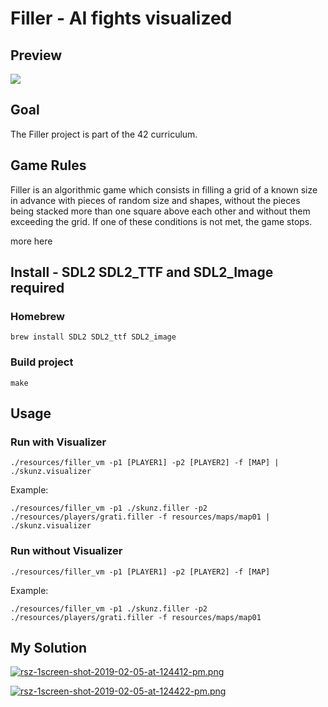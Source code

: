 # Filler - AI fights visualized
## Preview
![](https://media.giphy.com/media/PhYmvqUril9qApPDUo/giphy.gif)
## Goal
The Filler project is part of the 42 curriculum. 

## Game Rules
Filler is an algorithmic game which consists in filling a grid of a known size in advance
with pieces of random size and shapes, without the pieces being stacked more than one
square above each other and without them exceeding the grid. If one of these conditions
is not met, the game stops.

more here

## Install - SDL2 SDL2_TTF and SDL2_Image required
### Homebrew
`brew install SDL2 SDL2_ttf SDL2_image`

### Build project
`make`

## Usage

### Run with Visualizer

`./resources/filler_vm -p1 [PLAYER1] -p2 [PLAYER2] -f [MAP] | ./skunz.visualizer`

Example:

`./resources/filler_vm -p1 ./skunz.filler -p2 ./resources/players/grati.filler -f resources/maps/map01 | ./skunz.visualizer`

### Run without Visualizer

`./resources/filler_vm -p1 [PLAYER1] -p2 [PLAYER2] -f [MAP]`

Example:

`./resources/filler_vm -p1 ./skunz.filler -p2 ./resources/players/grati.filler -f resources/maps/map01`


## My Solution
[![rsz-1screen-shot-2019-02-05-at-124412-pm.png](https://i.postimg.cc/J4dhRLWv/rsz-1screen-shot-2019-02-05-at-124412-pm.png)](https://postimg.cc/ZCpmLXnx)

[![rsz-1screen-shot-2019-02-05-at-124422-pm.png](https://i.postimg.cc/HWvmy9P7/rsz-1screen-shot-2019-02-05-at-124422-pm.png)](https://postimg.cc/WtZxRgV2)
